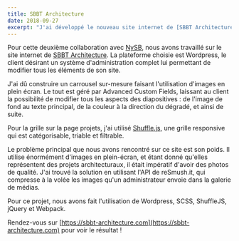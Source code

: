 ```yaml
---
title: SBBT Architecture
date: 2018-09-27
excerpt: "J'ai développé le nouveau site internet de [SBBT Architecture](https://sbbt-architecture.com/), un cabinet d'architectes parisien, en collaboration avec NySB Paris."
---
```

Pour cette deuxième collaboration avec [NySB](https://nysb.paris), nous avons travaillé sur le site internet de [SBBT Architecture](https://sbbt-architecture.com/). La plateforme choisie est Wordpress, le client désirant un système d'administration complet lui permettant de modifier tous les éléments de son site.

J'ai dû construire un carrousel sur-mesure faisant l'utilisation d'images en plein écran. Le tout est géré par Advanced Custom Fields, laissant au client la possibilité de modifier tous les aspects des diapositives : de l'image de fond au texte principal, de la couleur à la direction du dégradé, et ainsi de suite.

Pour la grille sur la page projets, j'ai utilisé [Shuffle.js](https://vestride.github.io/Shuffle/), une grille responsive qui est catégorisable, triable et filtrable.

Le problème principal que nous avons rencontré sur ce site est son poids. Il utilise énormément d'images en plein-écran, et étant donné qu'elles représentent des projets architecturaux, il était impératif d'avoir des photos de qualité. J'ai trouvé la solution en utilisant l'API de reSmush.it, qui compresse à la volée les images qu'un administrateur envoie dans la galerie de médias.

Pour ce projet, nous avons fait l'utilisation de Wordpress, SCSS, ShuffleJS, jQuery et Webpack.

Rendez-vous sur [https://sbbt-architecture.com](https://sbbt-architecture.com) pour voir le résultat !
